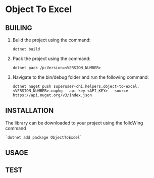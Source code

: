 # Object To Excel

## BUILING

1.  Build the project using the command:

    `dotnet build`

1.  Pack the project using the command:

    `dotnet pack /p:Version=<VERSION_NUMBER>`

1.  Navigate to the bin/debug folder and run the following command:

    `dotnet nuget push superuser-chi.helpers.object-to-excel.<VERSION_NUMBER>.nupkg --api-key <API_KEY> --source https://api.nuget.org/v3/index.json`

## INSTALLATION

The library can be downloaded to your project using the folloWing command

    `dotnet add package ObjectToExcel`

## USAGE

## TEST
